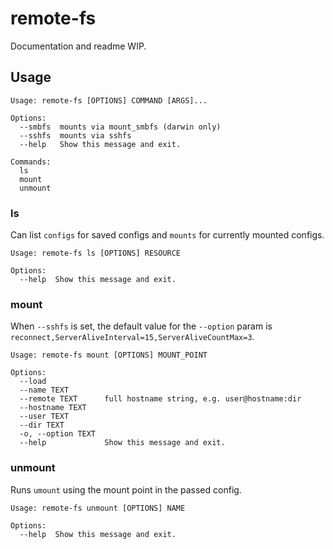 # remote-fs

Documentation and readme WIP.

## Usage

```
Usage: remote-fs [OPTIONS] COMMAND [ARGS]...

Options:
  --smbfs  mounts via mount_smbfs (darwin only)
  --sshfs  mounts via sshfs
  --help   Show this message and exit.

Commands:
  ls
  mount
  unmount
```

### ls

Can list `configs` for saved configs and `mounts` for currently mounted configs.

```
Usage: remote-fs ls [OPTIONS] RESOURCE

Options:
  --help  Show this message and exit.
```

### mount

When `--sshfs` is set, the default value for the `--option` param is `reconnect,ServerAliveInterval=15,ServerAliveCountMax=3`.

```
Usage: remote-fs mount [OPTIONS] MOUNT_POINT

Options:
  --load
  --name TEXT
  --remote TEXT      full hostname string, e.g. user@hostname:dir
  --hostname TEXT
  --user TEXT
  --dir TEXT
  -o, --option TEXT
  --help             Show this message and exit.

```

### unmount 

Runs `umount` using the mount point in the passed config.

```
Usage: remote-fs unmount [OPTIONS] NAME

Options:
  --help  Show this message and exit.
```
